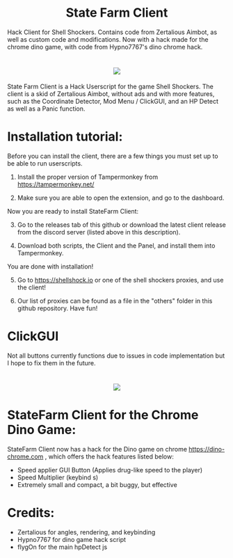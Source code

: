 <H1 align="center">State Farm Client</H1> 
Hack Client for Shell Shockers. Contains code from Zertalious Aimbot, as well as custom code and modifications. Now with a hack made for the chrome dino game, with code from Hypno7767's dino chrome hack.


<H1 align="center"><a href="https://discord.gg/UTqWuQ7nq8"><img src="https://invidget.switchblade.xyz/UTqWuQ7nq8"/><a/></H1>


State Farm Client is a Hack Userscript for the game Shell Shockers. The client is a skid of Zertalious Aimbot, without ads and with more features, such as the Coordinate Detector, Mod Menu / ClickGUI, and an HP Detect as well as a Panic function.

# Installation tutorial:
Before you can install the client, there are a few things you must set up to be able to run userscripts. 

1. Install the proper version of Tampermonkey from https://tampermonkey.net/

2. Make sure you are able to open the extension, and go to the dashboard.

Now you are ready to install StateFarm Client:

3. Go to the releases tab of this github or download the latest client release from the discord server (listed above in this description).

4. Download both scripts, the Client and the Panel, and install them into Tampermonkey.

You are done with installation!

5. Go to https://shellshock.io or one of the shell shockers proxies, and use the client!

6. Our list of proxies can be found as a file in the "others" folder in this github repository. Have fun!

# ClickGUI
  Not all buttons currently functions due to issues in code implementation but I hope to fix them in the future.
  
  <H1 align="center"><img src="https://raw.githubusercontent.com/hydroflame521/StateFarmClient/main/icons/gui.png"></img></H1>


# StateFarm Client for the Chrome Dino Game:
StateFarm Client now has a hack for the Dino game on chrome https://dino-chrome.com , which offers the hack features listed below:
- Speed applier GUI Button (Applies drug-like speed to the player)
- Speed Multiplier (keybind s)
- Extremely small and compact, a bit buggy, but effective

# Credits:
- Zertalious for angles, rendering, and keybinding
- Hypno7767 for dino game hack script
- flygOn for the main hpDetect js 
